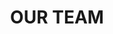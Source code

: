 ---
type: page
layout: team-listing
title: 'OUR TEAM'
params:
page-status: 'our-team'
pageImage: '/v1552861317/OnPoint%20Custom%20Homes/vbg_8.jpg'
pageTitle: 'OUR TEAM'
---